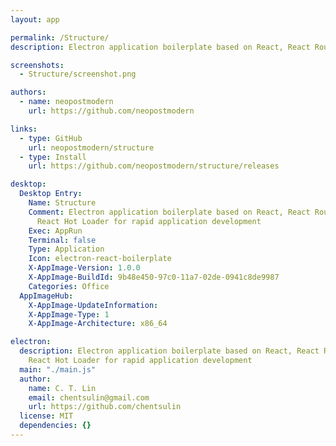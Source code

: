 ```yaml
---
layout: app

permalink: /Structure/
description: Electron application boilerplate based on React, React Router, Webpack, React Hot Loader for rapid application development

screenshots:
  - Structure/screenshot.png

authors:
  - name: neopostmodern
    url: https://github.com/neopostmodern

links:
  - type: GitHub
    url: neopostmodern/structure
  - type: Install
    url: https://github.com/neopostmodern/structure/releases

desktop:
  Desktop Entry:
    Name: Structure
    Comment: Electron application boilerplate based on React, React Router, Webpack,
      React Hot Loader for rapid application development
    Exec: AppRun
    Terminal: false
    Type: Application
    Icon: electron-react-boilerplate
    X-AppImage-Version: 1.0.0
    X-AppImage-BuildId: 9b48e450-97c0-11a7-02de-0941c8de9987
    Categories: Office
  AppImageHub:
    X-AppImage-UpdateInformation: 
    X-AppImage-Type: 1
    X-AppImage-Architecture: x86_64

electron:
  description: Electron application boilerplate based on React, React Router, Webpack,
    React Hot Loader for rapid application development
  main: "./main.js"
  author:
    name: C. T. Lin
    email: chentsulin@gmail.com
    url: https://github.com/chentsulin
  license: MIT
  dependencies: {}
---
```

